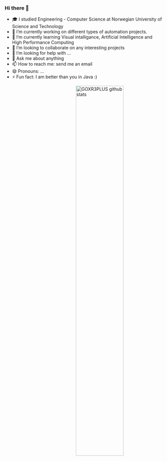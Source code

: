 ### Hi there 👋

<!--
**SarmadSA/SarmadSA** is a ✨ _special_ ✨ repository because its `README.md` (this file) appears on your GitHub profile.

Here are some ideas to get you started:
-->
- 🎓 I studied Engineering - Computer Science at Norwegian University of Science and Technology
- 🔭 I’m currently working on different types of automation projects.
- 🌱 I’m currently learning Visual intalligance, Artificial Intelligence and High Performance Computing
- 👯 I’m looking to collaborate on any interesting projects
- 🤔 I’m looking for help with ...
- 💬 Ask me about anything
- 📫 How to reach me: send me an email
- 😄 Pronouns: ...
- ⚡ Fun fact: I am better than you in Java :)

<img width="55%" align="right" alt="GOXR3PLUS github stats" src="https://github-readme-stats.vercel.app/api?username=SarmadSA&show_icons=true&theme=dracula" />
